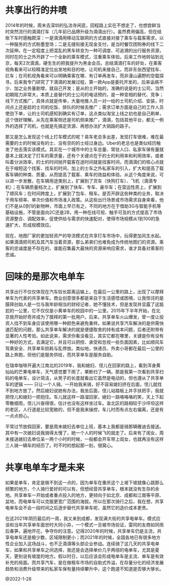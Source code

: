 # 共享出行的井喷
2014年的时候，周末去深圳的弘法寺闲逛，回程路上实在不想走了，也想尝鲜当时突然流行的滴滴打车（几年前已品牌升级为滴滴出行）。虽然费用偏高，但在结账下车时感触颇深：一是滴滴用移动互联网的方式直接对接了乘车与载客需求，以一种服务的方式粉墨登场；二是无缝衔接无现金支付，是当时餐饮团购券的线下二次延伸。在一定程度上把混乱的黑车转变为一种可调度、可追溯的出行服务资源，同时在的士之外开辟了一个全新的乘车模式，注重乘车体验。后来工作地转站到北京，每天2次滴滴，硬生生的把我提升为黑金会员。总结滴滴打车的好处，在乘客视角看来可以较精准定位出发地和目的地，让司机来接自己，而非东张西望找车、拦车；在司机视角看来可以明确乘客在哪、有订单再发车，而非漫山遍野的空载探寻。后来我专门研究了下滴滴的发展过程，第一款App是委托开发的，后来诟病不少、加之业务量剧增，就自己开发；是从的士开始的，准确的说是的士公司，当然初期阻力非常大，本质上是替代的士公司的电话预约，是一种变相的替代、竞争；线下方式推广，具体点就是传单，大量地推人员一对一给的士司机介绍、安装，时间点上还是趁的士司机吃饭、排队的时候去推广；需求订单方面是自己的工作人员使劲下单，让的士司机感知到确实有订单，这点类似淘宝上线之初也是自己刷单，这个很好理解。从先在乘客侧还是司机侧来推广，滴滴，包括其他平台，都无一例外的选择了司机，也就是先搞定货源、再想办法扩大销路的路子。

那又是怎么发现这个线上打车模式的呢？易车老总多出差，发现打车很难，难在最需要的士的时候没有的士、没有空的的士经过身边。Uber的老总也是类似经历触发了他去落实该模式。其实在一个城市中的士车总量、常驻人口、私家车保有量就基本上就决定了打车的需求量，还有个关键点在于的士的利用率和利用效率，或者叫着分派效率，的士的时间抛开载客在途时间就是找客时间，而滴滴们的核心点就在于缩短这个找客、找车的时间，加上的士车之外私家车的引入，扩大和提高了载客车辆的种类、质量，从而提高了载客、乘车的效益和体验。从这个角度来说，可以进一步发散，在车辆用途类别上，扩展到了货车（快狗打车）、飞机（滴滴专机）；在车辆质量档次上，扩展到了快车、专车、豪华车；在营运性质上，扩展到了顺风车；在时间跨度上，扩展到了包车、租车。是否开辟这些种类的业务，取决于用车频率、单次价值和市场准入政策。从这些出行场景或市场需求自身来看，他们不是从0到1的新物种，市面上早已有之，不同的地方在于借助3G与智能手机等基础设施，不管是面向2C还是2B，用一种在线可视、触手可及的方式提高了市场资源整合、调配效率，促使供给与需求的快速配对，使得市场规模从1到100的急速扩大，形成规模效应。

现在，地图厂家的更加轻资产的导流模式在共享打车市场中，玩得更加风生水起。如果滴滴把司机及其汽车当着资源，那么弟弟们也难免成为传统地图们的资源。乘客的忠诚度是不存在的，谁能召集最大最快的资源来响应需求，谁才具备对乘客的忠诚。

# 回味的是那次电单车
共享出行不仅仅体现在汽车较长距离运输上，在最后一公里的路上，出现了以摩拜单车为代表的共享单车。商业创意很多都是来自于生活感悟或困境，让我惊诧的是膜拜创始人是一位与我年龄相当的财经记者，她不懂技术，但是发现并显露了这尴尬的一公里，它不仅仅是小黄单车的校园中的一公里。2015年下半年开始，在北京我开始好奇并成为了膜拜的第一批用户。后来，共享单车火山爆发，曾一度让投资人找不到车身应该使用哪一种颜色来避免重样。如果说共享汽车解决的是供需快速匹配的问题，那么共享单车解决的就是便捷取舍的持有成本问题，后者还附带有显著的人性考验。如此说来，需求你看没看见，其实它都在哪里，关键是你有没有一种好的方式，去满足它，并且可以把控、承受和忽视一些负面因素，比如顺风车驾乘安全、共享单车损耗与乱停放。类似地，快递员、外卖小哥都在最后一公里的路上奔跑，但他们是服务供给，而共享单车是服务自助。

在瑞幸咖啡开遍大江南北的2019年，我和媳妇、侄儿在回家的路上，看到浑身黄灿灿的芒果电单车，天气感觉要下雨了，果断扫了一辆。那是我第一次看到共享扫码的电单车，设计简洁，从凳子的长度就看出它虽然是电动的，但也遵从了共享单车的逻辑 —— 只让一个人骑。一开始我来骑，好不容易媳妇挤在后面，侄儿就找不到地方放了。然后媳妇说她有办法，我坐后面，侄儿站踏板上并手扶把手，我就把侄儿和媳妇一把抱住。车儿就这样一路溜回家，媳妇一路咯咯咯的笑，天上下起零散细雨，侄儿兴奋得很，估计也没有这样坐过车。渝北区的路相较于沙坪坝这样的老区，人行道是比较宽敞的，但不是我来操控，车儿时而有点左右偏离，还是有一点点担心。

平常过节放假回家，要是周末媳妇去单位上班，基本上我都是骑那辆雅迪去接送。其中有一次媳妇说我骑得太慢了，她一个人的时候飞的就走了。后来有了闺女，周末接送媳妇去单位呆一两个小时的时候，一般都会开车带上闺女，也就再没有这样三人骑一辆车的经历了。时不时的想起那一刻，很窝心。

# 共享电单车才是未来
如果是单车，肯定是做不到这一点的，因为单车在重庆这个上坡下坡就像心跳那么频繁的地方，个人骑行爱好的可以有，但想经营共享单车，根本就没有生存的余地。共享单车一开始或者重点投入的地方，更倾向于如北京、成都和江南等平原、盆地，而电单车可以克服更宽广范围的海拔。所以在那次骑行之后，我在想，共享电单车会不会一段时间之后逐步替代共享单车呢，虽然它的造价成本更贵。

在这2021年阴历最后的一周，我又来到成都，发现满大街的共享电单车。模式应该和当年共享单车面世时大同小异，一个模式一旦被市场验证，雷同的友商如同雨后春笋，遍地开花，争夺你的注意。记得2020年的时候，共享单车仍是主流，共享电单车还是极少数，区域限制更小；而2021年的时候，全国各地已有很多地方性企业加入这场战斗，也不乏滴滴等头部企业参战。连续骑了这几天的共享电单车，如果和共享单车之间选择，我还是会选择单价几乎两倍的电单车，尤其是夏天，更别说有坡度的地方。假以时日，以后应该会形成电单车是主流、单车是有效补充的局面。而共享汽车，是在做租车市场的自助式外溢，在存量分化的经济发展趋势和消费升级带来的私家车保有量持续攀升中，这个跑道不知道是否够大够长。

@2022-1-28

